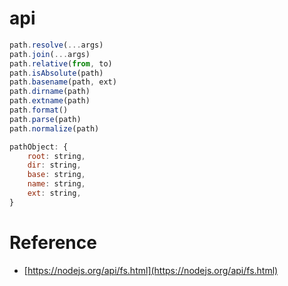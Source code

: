 # api

```js
path.resolve(...args)
path.join(...args)
path.relative(from, to)
path.isAbsolute(path)
path.basename(path, ext)
path.dirname(path)
path.extname(path)
path.format()
path.parse(path)
path.normalize(path)
```

```js
pathObject: {
    root: string,
    dir: string,
    base: string,
    name: string,
    ext: string,
}
```

# Reference

- [https://nodejs.org/api/fs.html](https://nodejs.org/api/fs.html)
